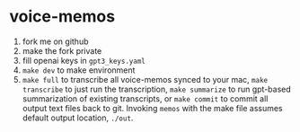 # voice-memos

1. fork me on github
2. make the fork private
3. fill openai keys in `gpt3_keys.yaml`
4. `make dev` to make environment
5. `make full` to transcribe all voice-memos synced to your mac,
   `make transcribe` to just run the transcription,
   `make summarize` to run gpt-based summarization of existing transcripts,
   or `make commit` to commit all output text files back to git.
   Invoking `memos` with the make file assumes default output location, `./out`.
